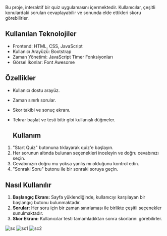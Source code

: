 Bu proje, interaktif bir quiz uygulamasını içermektedir. Kullanıcılar, çeşitli konulardaki soruları cevaplayabilir ve sonunda elde ettikleri skoru görebilirler.

## Kullanılan Teknolojiler

- Frontend: HTML, CSS, JavaScript
- Kullanıcı Arayüzü: Bootstrap
- Zaman Yönetimi: JavaScript Timer Fonksiyonları
- Görsel İkonlar: Font Awesome

## Özellikler

- Kullanıcı dostu arayüz.
- Zaman sınırlı sorular.
- Skor takibi ve sonuç ekranı.
- Tekrar başlat ve testi bitir gibi kullanışlı düğmeler.

  ## Kullanım

1. "Start Quiz" butonuna tıklayarak quiz'e başlayın.
2. Her sorunun altında bulunan seçenekleri inceleyin ve doğru cevabınızı seçin.
3. Cevabınızın doğru mu yoksa yanlış mı olduğunu kontrol edin.
4. "Sonraki Soru" butonu ile bir sonraki soruya geçin.

## Nasıl Kullanılır

1. **Başlangıç Ekranı:** Sayfa yüklendiğinde, kullanıcıyı karşılayan bir başlangıç butonu bulunmaktadır.
2. **Sorular:** Her soru için bir zaman sınırlaması ile birlikte çeşitli seçenekler sunulmaktadır.
3. **Skor Ekranı:** Kullanıcılar testi tamamladıktan sonra skorlarını görebilirler.

![sc](https://github.com/ladyvahsi/Quiz-Uygulamas-/assets/90203389/3b2c386f-5d76-47b4-99bc-df0cdff3de54)
![sc1](https://github.com/ladyvahsi/Quiz-Uygulamas-/assets/90203389/5c7f7153-bb7c-42ee-bbc7-1b548eee061a)
![sc2](https://github.com/ladyvahsi/Quiz-Uygulamas-/assets/90203389/41586fbc-da0f-4e06-899f-2326a5493f2a)
